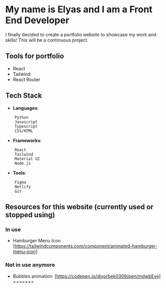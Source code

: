 # My name is Elyas and I am a Front End Developer

I finally decided to create a portfolio website to showcase my work and skills! This will be a continuous project.

## Tools for portfolio

- React
- Tailwind
- React Router

## Tech Stack

- **Languages**:

```
    Python
    Javascript
    Typescript
    CSS/HTML
```

- **Frameworks**:

```
    React
    Tailwind
    Material UI
    Node.js
```

- **Tools**:

```
    Figma
    Netlify
    Git
```

## Resources for this website (currently used or stopped using)

### In use

- Hamburger Menu Icon [https://tailwindcomponents.com/component/animated-hamburger-menu-icon]

### Not in use anymore

- Bubbles animation: [https://codepen.io/diyorbek0309/pen/mdwbEve]
=======
```
